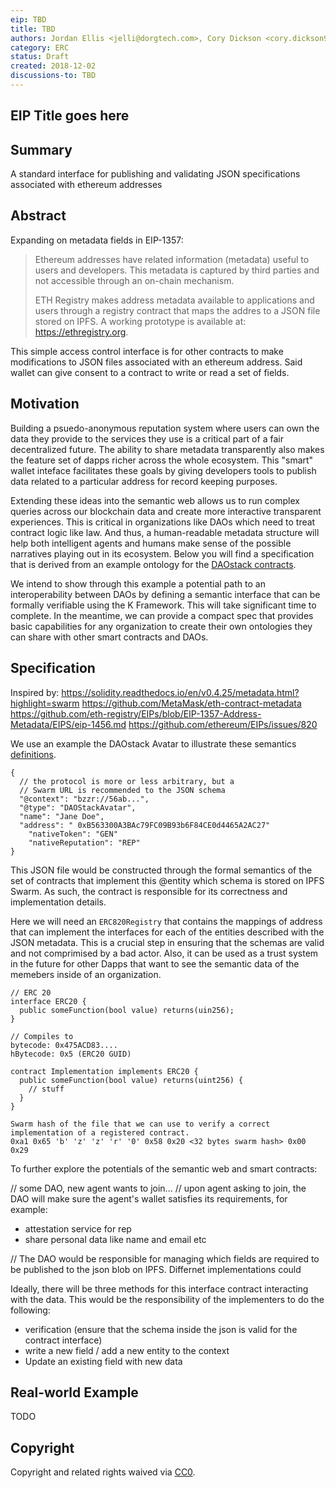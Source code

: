 ```yaml
---
eip: TBD
title: TBD
authors: Jordan Ellis <jelli@dorgtech.com>, Cory Dickson <cory.dickson94@gmail.com>
category: ERC
status: Draft
created: 2018-12-02
discussions-to: TBD
---
```

## EIP Title goes here

## Summary
A standard interface for publishing and validating JSON specifications associated with ethereum addresses

## Abstract
Expanding on metadata fields in EIP-1357:
> Ethereum addresses have related information (metadata) useful to users and developers. This metadata is captured by third parties and not accessible
> through an on-chain mechanism.
>
> ETH Registry makes address metadata available to applications and users through a registry contract that maps the addres to a JSON file stored on IPFS.
> A working prototype is available at: https://ethregistry.org.

This simple access control interface is for other contracts to make modifications to JSON files associated with an ethereum address.
Said wallet can give consent to a contract to write or read a set of fields.

## Motivation
Building a psuedo-anonymous reputation system where users can own the data they provide to the services they use is a critical part of a fair decentralized future.
The ability to share metadata transparently also makes the feature set of dapps richer across the whole ecosystem. This "smart" wallet inteface facilitates these goals by giving developers tools
to publish data related to a particular address for record keeping purposes.

Extending these ideas into the semantic web allows us to run complex queries across our blockchain data and create more interactive transparent experiences. This is critical in organizations
like DAOs which need to treat contract logic like law. And thus, a human-readable metadata structure will help both intelligent agents and humans make sense of the possible narratives playing out
in its ecosystem. Below you will find a specification that is derived from an example ontology for the [DAOstack contracts](https://github.com/daostack/infra).

We intend to show through this example a potential path to an interoperability between DAOs by defining a semantic interface that can be formally verifiable using the K Framework. This will take
significant time to complete. In the meantime, we can provide a compact spec that provides basic capabilities for any organization to create their own ontologies they can share with other
smart contracts and DAOs.

## Specification
Inspired by:
https://solidity.readthedocs.io/en/v0.4.25/metadata.html?highlight=swarm
https://github.com/MetaMask/eth-contract-metadata
https://github.com/eth-registry/EIPs/blob/EIP-1357-Address-Metadata/EIPS/eip-1456.md
https://github.com/ethereum/EIPs/issues/820

We use an example the DAOstack Avatar to illustrate these semantics [definitions](https://github.com/daostack/subgraph/blob/master/src/mappings/Avatar/schema.graphql).

```JSON-LD
{
  // the protocol is more or less arbitrary, but a
  // Swarm URL is recommended to the JSON schema
  "@context": "bzzr://56ab...",
  "@type": "DAOStackAvatar",
  "name": "Jane Doe",
  "address": " 0xB563300A3BAc79FC09B93b6F84CE0d4465A2AC27"
	"nativeToken": "GEN"
	"nativeReputation": "REP"
}
```
This JSON file would be constructed through the formal semantics of the set of contracts that implement this @entity which schema is stored on IPFS Swarm. As such, the contract is responsible for
its correctness and implementation details.

Here we will need an `ERC820Registry` that contains the mappings of address that can implement the interfaces for each of the entities described with the JSON metadata. This is a crucial step
in ensuring that the schemas are valid and not comprimised by a bad actor. Also, it can be used as a trust system in the future for other Dapps that want to see the semantic data of the memebers
inside of an organization.

```solidity
// ERC 20
interface ERC20 {
  public someFunction(bool value) returns(uin256);
}

// Compiles to
bytecode: 0x475ACD83....
hBytecode: 0x5 (ERC20 GUID)

contract Implementation implements ERC20 {
  public someFunction(bool value) returns(uint256) {
    // stuff
  }
}

Swarm hash of the file that we can use to verify a correct implementation of a registered contract.
0xa1 0x65 'b' 'z' 'z' 'r' '0' 0x58 0x20 <32 bytes swarm hash> 0x00 0x29

```

To further explore the potentials of the semantic web and smart contracts:

// some DAO, new agent wants to join...
// upon agent asking to join, the DAO will make sure the agent's wallet satisfies its requirements, for example:
- attestation service for rep
- share personal data like name and email etc

// The DAO would be responsible for managing which fields are required to be published to the json blob on IPFS. Differnet implementations could 

Ideally, there will be three methods for this interface contract interacting with the data. This would be the responsibility of the 
implementers to do the following:
- verification (ensure that the schema inside the json is valid for the contract interface)
- write a new field / add a new entity to the context
- Update an existing field with new data

## Real-world Example
TODO


## Copyright
Copyright and related rights waived via [CC0](https://creativecommons.org/publicdomain/zero/1.0/).
